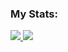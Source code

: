 ### My Stats:
<picture>
  <a href="https://github.com/quichochodd/github-readme-stats">
    <img src="https://github-readme-stats.vercel.app/api?username=quichochodd&theme=gotham&show_icons=true&rank_icon=github"/>
  </a>
</picture>
<picture>
  <a href="https://github.com/quichochodd/github-readme-stats">
    <img src="https://github-readme-stats.vercel.app/api/top-langs/?username=quichochodd&layout=compact&theme=gotham&show_icon=true&rank_icon=github" />
  </a>
</picture>
